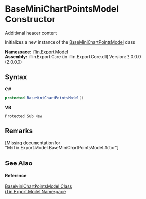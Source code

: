 # BaseMiniChartPointsModel Constructor 
Additional header content 

Initializes a new instance of the <a href="T_iTin_Export_Model_BaseMiniChartPointsModel">BaseMiniChartPointsModel</a> class

**Namespace:**&nbsp;<a href="N_iTin_Export_Model">iTin.Export.Model</a><br />**Assembly:**&nbsp;iTin.Export.Core (in iTin.Export.Core.dll) Version: 2.0.0.0 (2.0.0.0)

## Syntax

**C#**<br />
``` C#
protected BaseMiniChartPointsModel()
```

**VB**<br />
``` VB
Protected Sub New
```


## Remarks
\[Missing <remarks> documentation for "M:iTin.Export.Model.BaseMiniChartPointsModel.#ctor"\]

## See Also


#### Reference
<a href="T_iTin_Export_Model_BaseMiniChartPointsModel">BaseMiniChartPointsModel Class</a><br /><a href="N_iTin_Export_Model">iTin.Export.Model Namespace</a><br />